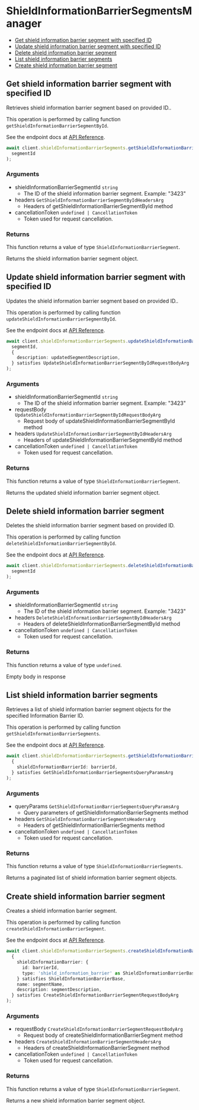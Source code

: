 # ShieldInformationBarrierSegmentsManager

- [Get shield information barrier segment with specified ID](#get-shield-information-barrier-segment-with-specified-id)
- [Update shield information barrier segment with specified ID](#update-shield-information-barrier-segment-with-specified-id)
- [Delete shield information barrier segment](#delete-shield-information-barrier-segment)
- [List shield information barrier segments](#list-shield-information-barrier-segments)
- [Create shield information barrier segment](#create-shield-information-barrier-segment)

## Get shield information barrier segment with specified ID

Retrieves shield information barrier segment based on provided ID..

This operation is performed by calling function `getShieldInformationBarrierSegmentById`.

See the endpoint docs at
[API Reference](https://developer.box.com/reference/get-shield-information-barrier-segments-id/).

<!-- sample get_shield_information_barrier_segments_id -->

```ts
await client.shieldInformationBarrierSegments.getShieldInformationBarrierSegmentById(
  segmentId
);
```

### Arguments

- shieldInformationBarrierSegmentId `string`
  - The ID of the shield information barrier segment. Example: "3423"
- headers `GetShieldInformationBarrierSegmentByIdHeadersArg`
  - Headers of getShieldInformationBarrierSegmentById method
- cancellationToken `undefined | CancellationToken`
  - Token used for request cancellation.

### Returns

This function returns a value of type `ShieldInformationBarrierSegment`.

Returns the shield information barrier segment object.

## Update shield information barrier segment with specified ID

Updates the shield information barrier segment based on provided ID..

This operation is performed by calling function `updateShieldInformationBarrierSegmentById`.

See the endpoint docs at
[API Reference](https://developer.box.com/reference/put-shield-information-barrier-segments-id/).

<!-- sample put_shield_information_barrier_segments_id -->

```ts
await client.shieldInformationBarrierSegments.updateShieldInformationBarrierSegmentById(
  segmentId,
  {
    description: updatedSegmentDescription,
  } satisfies UpdateShieldInformationBarrierSegmentByIdRequestBodyArg
);
```

### Arguments

- shieldInformationBarrierSegmentId `string`
  - The ID of the shield information barrier segment. Example: "3423"
- requestBody `UpdateShieldInformationBarrierSegmentByIdRequestBodyArg`
  - Request body of updateShieldInformationBarrierSegmentById method
- headers `UpdateShieldInformationBarrierSegmentByIdHeadersArg`
  - Headers of updateShieldInformationBarrierSegmentById method
- cancellationToken `undefined | CancellationToken`
  - Token used for request cancellation.

### Returns

This function returns a value of type `ShieldInformationBarrierSegment`.

Returns the updated shield information barrier segment object.

## Delete shield information barrier segment

Deletes the shield information barrier segment
based on provided ID.

This operation is performed by calling function `deleteShieldInformationBarrierSegmentById`.

See the endpoint docs at
[API Reference](https://developer.box.com/reference/delete-shield-information-barrier-segments-id/).

<!-- sample delete_shield_information_barrier_segments_id -->

```ts
await client.shieldInformationBarrierSegments.deleteShieldInformationBarrierSegmentById(
  segmentId
);
```

### Arguments

- shieldInformationBarrierSegmentId `string`
  - The ID of the shield information barrier segment. Example: "3423"
- headers `DeleteShieldInformationBarrierSegmentByIdHeadersArg`
  - Headers of deleteShieldInformationBarrierSegmentById method
- cancellationToken `undefined | CancellationToken`
  - Token used for request cancellation.

### Returns

This function returns a value of type `undefined`.

Empty body in response

## List shield information barrier segments

Retrieves a list of shield information barrier segment objects
for the specified Information Barrier ID.

This operation is performed by calling function `getShieldInformationBarrierSegments`.

See the endpoint docs at
[API Reference](https://developer.box.com/reference/get-shield-information-barrier-segments/).

<!-- sample get_shield_information_barrier_segments -->

```ts
await client.shieldInformationBarrierSegments.getShieldInformationBarrierSegments(
  {
    shieldInformationBarrierId: barrierId,
  } satisfies GetShieldInformationBarrierSegmentsQueryParamsArg
);
```

### Arguments

- queryParams `GetShieldInformationBarrierSegmentsQueryParamsArg`
  - Query parameters of getShieldInformationBarrierSegments method
- headers `GetShieldInformationBarrierSegmentsHeadersArg`
  - Headers of getShieldInformationBarrierSegments method
- cancellationToken `undefined | CancellationToken`
  - Token used for request cancellation.

### Returns

This function returns a value of type `ShieldInformationBarrierSegments`.

Returns a paginated list of shield information barrier segment objects.

## Create shield information barrier segment

Creates a shield information barrier segment.

This operation is performed by calling function `createShieldInformationBarrierSegment`.

See the endpoint docs at
[API Reference](https://developer.box.com/reference/post-shield-information-barrier-segments/).

<!-- sample post_shield_information_barrier_segments -->

```ts
await client.shieldInformationBarrierSegments.createShieldInformationBarrierSegment(
  {
    shieldInformationBarrier: {
      id: barrierId,
      type: 'shield_information_barrier' as ShieldInformationBarrierBaseTypeField,
    } satisfies ShieldInformationBarrierBase,
    name: segmentName,
    description: segmentDescription,
  } satisfies CreateShieldInformationBarrierSegmentRequestBodyArg
);
```

### Arguments

- requestBody `CreateShieldInformationBarrierSegmentRequestBodyArg`
  - Request body of createShieldInformationBarrierSegment method
- headers `CreateShieldInformationBarrierSegmentHeadersArg`
  - Headers of createShieldInformationBarrierSegment method
- cancellationToken `undefined | CancellationToken`
  - Token used for request cancellation.

### Returns

This function returns a value of type `ShieldInformationBarrierSegment`.

Returns a new shield information barrier segment object.

